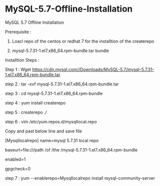 # MySQL-5.7-Offline-Installation
MySQL 5.7 Offline Installation

Prerequisite :

1. Loacl repo of the centos or redhat 7 for the installtion of the createrepo

2. mysql-5.7.31-1.el7.x86_64.rpm-bundle.tar bundle

Installtion Steps :

Step 1 : Wget https://cdn.mysql.com//Downloads/MySQL-5.7/mysql-5.7.31-1.el7.x86_64.rpm-bundle.tar

step 2 : tar -xvf mysql-5.7.31-1.el7.x86_64.rpm-bundle.tar

step 3 : cd mysql-5.7.31-1.el7.x86_64.rpm-bundle

step 4 : yum install createrepo

step 5 : createrepo ./

step 6 : vim /etc/yum.repos.d/mysqllocal.repo

Copy  and past below line and save file

[Mysqllocalrepo]
name=mysql 5.7.31 local repo

baseurl=file:///path /of /the /mysql-5.7.31-1.el7.x86_64.rpm-bundle

enabled=1

gpgcheck=0

step 7 : yum --enablerepo=Mysqllocalrepo install mysql-community-server
